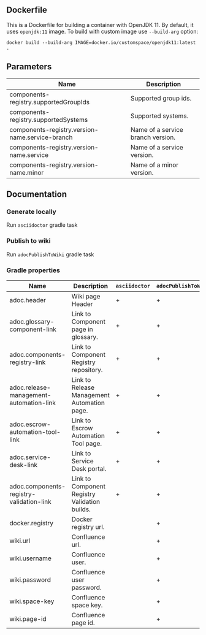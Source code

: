 ## Dockerfile

This is a Dockerfile for building a container with OpenJDK 11.
By default, it uses `openjdk:11` image.
To build with custom image use `--build-arg` option:

``
docker build --build-arg IMAGE=docker.io/customspace/openjdk11:latest .
``

## Parameters

| Name                                            | Description                       |
|-------------------------------------------------|-----------------------------------|
| components-registry.supportedGroupIds           | Supported group ids.              |
| components-registry.supportedSystems            | Supported systems.                |
| components-registry.version-name.service-branch | Name of a service branch version. |
| components-registry.version-name.service        | Name of a service version.        |
| components-registry.version-name.minor          | Name of a minor version.          |

## Documentation

### Generate locally

Run `asciidoctor` gradle task

### Publish to wiki

Run `adocPublishToWiki` gradle task

### Gradle properties

| Name                                     | Description                                   | `asciidoctor` | `adocPublishToWiki` |
|------------------------------------------|-----------------------------------------------|---------------|---------------------|
| adoc.header                              | Wiki page Header                              | +             | +                   |
| adoc.glossary-component-link             | Link to Component page in glossary.           | +             | +                   |
| adoc.components-registry-link            | Link to Component Registry repository.        | +             | +                   |
| adoc.release-management-automation-link  | Link to Release Management Automation page.   | +             | +                   |
| adoc.escrow-automation-tool-link         | Link to Escrow Automation Tool page.          | +             | +                   |
| adoc.service-desk-link                   | Link to Service Desk portal.                  | +             | +                   |
| adoc.components-registry-validation-link | Link to Component Registry Validation builds. | +             | +                   |
| docker.registry                          | Docker registry url.                          |               | +                   |
| wiki.url                                 | Confluence url.                               |               | +                   |
| wiki.username                            | Confluence user.                              |               | +                   |
| wiki.password                            | Confluence user password.                     |               | +                   |
| wiki.space-key                           | Confluence space key.                         |               | +                   |
| wiki.page-id                             | Confluence page id.                           |               | +                   |


